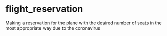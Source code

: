 # flight_reservation
Making a reservation for the plane with the desired number of seats in the most appropriate way due to the coronavirus
